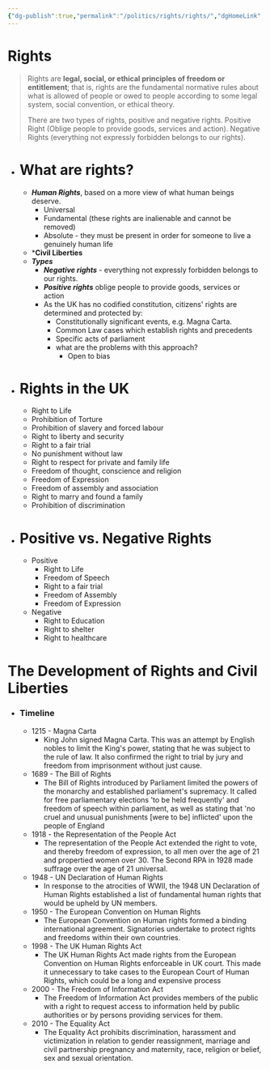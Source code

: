 ```yaml
---
{"dg-publish":true,"permalink":"/politics/rights/rights/","dgHomeLink":true,"dgPassFrontmatter":false}
---
```



# Rights
> Rights are **legal, social, or ethical principles of freedom or entitlement**; that is, rights are the fundamental normative rules about what is allowed of people or owed to people according to some legal system, social convention, or ethical theory.
>
> There are two types of rights, positive and negative rights. Positive Right (Oblige people to provide goods, services and action). Negative Rights (everything not expressly forbidden belongs to our rights).


<div class="transclusion internal-embed is-loaded"><div class="markdown-embed">

<div class="markdown-embed-title">



</div>



- # What are rights?
	- ***Human Rights***, based on a more view of what human beings deserve.
		- Universal
		- Fundamental (these rights are inalienable and cannot be removed)
		- Absolute - they must be present in order for someone to live a genuinely human life
	- ***Civil Liberties**
	- ***Types***
		- ***Negative rights*** - everything not expressly forbidden belongs to our rights.
		- ***Positive rights*** oblige people to provide goods, services or action
		- As the UK has no codified constitution, citizens' rights are determined and protected by:
			- Constitutionally significant events, e.g. Magna Carta.
			- Common Law cases which establish rights and precedents
			- Specific acts of parliament
			- what are the problems with this approach?
				- Open to bias

</div></div>


<div class="transclusion internal-embed is-loaded"><div class="markdown-embed">

<div class="markdown-embed-title">



</div>



- # Rights in the UK
	- Right to Life
	- Prohibition of Torture
	- Prohibition of slavery and forced labour
	- Right to liberty and security
	- Right to a fair trial
	- No punishment without law
	- Right to respect for private and family life
	- Freedom of thought, conscience and religion
	- Freedom of Expression
	- Freedom of assembly and association
	- Right to marry and found a family
	- Prohibition of discrimination


</div></div>


<div class="transclusion internal-embed is-loaded"><div class="markdown-embed">

<div class="markdown-embed-title">



</div>



- # Positive vs. Negative Rights
	- Positive
		- Right to Life
		- Freedom of Speech
		- Right to a fair trial
		- Freedom of Assembly
		- Freedom of Expression
	- Negative
		- Right to Education
		- Right to shelter
		- Right to healthcare

</div></div>


<div class="transclusion internal-embed is-loaded"><div class="markdown-embed">

<div class="markdown-embed-title">



</div>



# The Development of Rights and Civil Liberties

- ### Timeline
	- 1215 - Magna Carta
		- King John signed Magna Carta. This was an attempt by English nobles to limit the King's power, stating that he was subject to the rule of law. It also confirmed the right to trial by jury and freedom from imprisonment without just cause.
	- 1689 - The Bill of Rights
		- The Bill of Rights introduced by Parliament limited the powers of the monarchy and established parliament's supremacy. It called for free parliamentary elections 'to be held frequently' and freedom of speech within parliament, as well as stating that 'no cruel and unusual punishments \[were to be\] inflicted' upon the people of England
	- 1918 - the Representation of the People Act
		- The representation of the People Act extended the right to vote, and thereby freedom of expression, to all men over the age of 21 and propertied women over 30. The Second RPA in 1928 made suffrage over the age of 21 universal.
	- 1948 - UN Declaration of Human Rights
		- In response to the atrocities of WWII, the 1948 UN Declaration of Human Rights established a list of fundamental human rights that would be upheld by UN members.
	- 1950 - The European Convention on Human Rights
		- The European Convention on Human rights formed a binding international agreement. Signatories undertake to protect rights and freedoms within their own countries.
	- 1998 - The UK Human Rights Act
		- The UK Human Rights Act made rights from the European Convention on Human Rights enforceable in UK court. This made it unnecessary to take cases to the European Court of Human Rights, which could be a long and expensive process
	- 2000 - The Freedom of Information Act 
		- The Freedom of Information Act provides members of the public with a right to request access to information held by public authorities or by persons providing services for them.
	- 2010 - The Equality Act
		- The Equality Act prohibits discrimination, harassment and victimization in relation to gender reassignment, marriage and civil partnership pregnancy and maternity, race, religion or belief, sex and sexual orientation.


</div></div>
